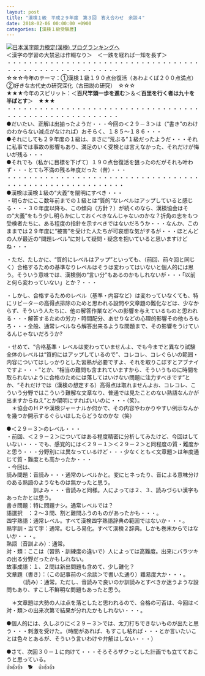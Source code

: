 ```yaml
---
layout: post
title: "漢検１級　平成２９年度　第３回　答え合わせ　余談４"
date: 2018-02-06 00:00:00 +0900
categories: [漢検１級受験歴]
---
```


[![](/syuusyuu9701/assets/images/漢検１級-平成２９年度-第３回-答え合わせ-余談４-br_c_3028_1.gif)](http://blog.with2.net/link.php?1659096:3028 "日本漢字能力検定(漢検) ブログランキングへ")[日本漢字能力検定(漢検) ブログランキングへ](http://blog.with2.net/link.php?1659096:3028)  
＜漢字の学習の大禁忌は作輟なり＞　＜一跌を経れば一知を長ず＞  
・・・・・・・・・・・・・・・・・・・・・・・・・・・・・・・・・・・・・・・・・・・・・・・・・・・・・・・・・  
☆☆☆今年のテーマ：①漢検１級１９０点台復活（あわよくば２００点満点）　②好きな古代史の研究深化（古田説の研究）　☆☆☆  
★★★今年のスピリット：＜**百尺竿頭一歩を進む**＞＆＜**百里を行く者は九十を半ばとす**＞　★★★  
・・・・・・・・・・・・・・・・・・・・・・・・・・・・・・・・・・・・・・・・・・・・・・・・・・・・・・・・・  
●だいたい、正解は出揃ったようだ・・・今回の＜２９－３＞は（“書き”のわけのわからない減点がなければ）おそらく、１８５～１８６・・・  
●それにしても２９年度の１級は、まさに“荒ぶる”１級だったようだ・・・それに私事では事故の影響もあり、満足のいく受検とは言えなかった、それだけが悔いが残る・・・  
●それでも（私かに目標を下げて）１９０点台復活を狙ったのだがそれも叶わず・・・とても不満の残る年度だった（苦）・・・  
・・・・・・・・・・・・・・・・・・・・・・・・・・・・・・・・・・・・・・・・・・・・・・・・・・・・・・・・・・  
●漢検は漢検１級の“大義”を闡明にすべき・・・  
・明らかにここ数年前までの１級とは“質的”なレベルはアップしていると感じる・・・３０年度以降も、この傾向（方針？）が続くのなら、漢検協会はその“大義”をもう少し明らかにしておくべきなんじゃないのかな？折角の志をもつ受検者たちに、ある程度の指針を示すべきではないだろうか・・・なんか、このままでは２９年度に“被害”を受けた人たちが可哀想な気がするが・・・ほとんどの人が最近の“問題レベル”に対して疑問・疑念を抱いていると思いますけどね・・・  
  
・ただ、たしかに、“質的にレベルはアップ”といっても、（前回、前々回と同じく）合格するための基準なりレベルはそうは変わってはいないと個人的には思う。そういう意味では、漢検側の“言い分”もあるのかもしれないが・・・「以前と何ら変わっていない」とか？・・・  
  
・しかし、合格するためのレベル（基準・内容など）は変わっていなくても、特にリピーターの高得点排除のためと思われる設問や文章題の難化などは、少なからず、そういう人たちに、他の解答作業などへの影響を与えているものと思われる・・・解答するための労力・時間配分、あせりなどの心理的影響その他もろもろ・・・全般、通常レベルなら解答出来るような問題まで、その影響をうけているんじゃないだろうか?  
  
・せめて、“合格基準・レベルは変わっていませんよ、でも今までと異なり試験全体のレベルは“質的にはアップしているので”、コレコレ、コレぐらいの範囲・内容についてはしっかりとした習熟が必要ですよ、それを取りこぼすとアブナイですよ・・・”とか、“相当の難問も含まれていますから、そういうものに時間を取られないように合格のためには落してはいけない問題に注力すべきです”とか、“それだけでは（漢検の想定する）高得点は取れませんよお、コレコレ、こういう分野ではこういう難解な文章なり、普通では見たことのない熟語なんかが出ますからねえ”とか闡明にすればいいのに・・・（笑）。  
　＊協会のＨＰや漢検ジャーナルか何かで、その内容やわかりやすい例示なんかを幾つか開示するぐらいはしたらどうなのかな（笑）  
  
●＜２９－３＞のレベル・・・  
・前回、＜２９－２＞についてはある程度精密に分析してみたけど、今回はしていない・・・でも、感覚的には＜２９－１＞＜２９－２＞と同程度の質・難度かと思う・・・分野別には異なっているけど・・・少なくとも＜文章題＞は年度通じて質・難度とも高かったか・・・  
・今回は、  
読み問題：音読み・・・通常のレベルかと。変にヒネったり、音による意味分けのある熟語のようなものは無かったと思う。  
　　　　　訓よみ・・・音読みと同様。人によっては２、３、読みづらい漢字もあったかとは思う。  
書き問題：特に問題ナシ。通常レベルでは？  
語選択　：２～３問、割と難問ふうのものがあったかも・・・。  
四字熟語：通常レベル。すべて漢検四字熟語辞典の範囲ではないか・・・。  
熟字訓・当て字：通常。むしろ易化。すべて漢検２辞典。しかも巻末からではないか・・・。  
熟語（音訓よみ）：通常。  
対・類：ここは（習熟・訓練度の違いで）人によっては高難度。出来にバラツキの出る分野だったかもしれない。  
故事成語：１、２問は新出問題も含めて、少し難化？  
文章題（書き）：（この記事前の＜余談＞で書いた通り）難易度大か・・・。  
　　　（読み）：通常。ただし、音読みで良いのか訓読みとすべきか迷うような設問もあり、すこし不鮮明な問題もあったと思う。  
  
　＊文章題は大勢の人は点を落としたと思われるので、合格の可否は、今回は＜対・類＞の出来次第で結果が分れたかもしれない・・・。  
  
●個人的には、久しぶりに＜２９－３＞では、太刀打ちできないものが出たと思う・・・刺激を受けた。（時間があれば、もすこし粘れば・・・とか言いたいことは色々とあるが、そういう言いわけや弁解はしない・・・）  
  
●さて、次回３０－１に向けて・・・そろそろザクっとした計画でも立てておこうと思っている。  
👍👍👍　🐕　👍👍👍